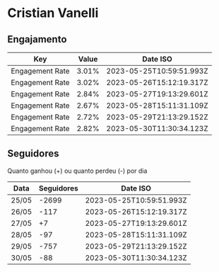 # Cristian Vanelli

## Engajamento

| Key             | Value | Date ISO                 |
| --------------- | ----- | ------------------------ |
| Engagement Rate | 3.01% | 2023-05-25T10:59:51.993Z |
| Engagement Rate | 3.02% | 2023-05-26T15:12:19.317Z |
| Engagement Rate | 2.84% | 2023-05-27T19:13:29.601Z |
| Engagement Rate | 2.67% | 2023-05-28T15:11:31.109Z |
| Engagement Rate | 2.72% | 2023-05-29T21:13:29.152Z |
| Engagement Rate | 2.82% | 2023-05-30T11:30:34.123Z |

## Seguidores

Quanto ganhou (+) ou quanto perdeu (-) por dia

| Data  | Seguidores | Date ISO                 |
| ----- | ---------- | ------------------------ |
| 25/05 | -2699      | 2023-05-25T10:59:51.993Z |
| 26/05 | -117       | 2023-05-26T15:12:19.317Z |
| 27/05 | +7         | 2023-05-27T19:13:29.601Z |
| 28/05 | -97        | 2023-05-28T15:11:31.109Z |
| 29/05 | -757       | 2023-05-29T21:13:29.152Z |
| 30/05 | -88        | 2023-05-30T11:30:34.123Z |